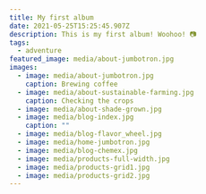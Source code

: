 ```yaml
---
title: My first album
date: 2021-05-25T15:25:45.907Z
description: This is my first album! Woohoo! 📷
tags:
  - adventure
featured_image: media/about-jumbotron.jpg
images:
  - image: media/about-jumbotron.jpg
    caption: Brewing coffee
  - image: media/about-sustainable-farming.jpg
    caption: Checking the crops
  - image: media/about-shade-grown.jpg
  - image: media/blog-index.jpg
    caption: ""
  - image: media/blog-flavor_wheel.jpg
  - image: media/home-jumbotron.jpg
  - image: media/blog-chemex.jpg
  - image: media/products-full-width.jpg
  - image: media/products-grid1.jpg
  - image: media/products-grid2.jpg
---
```

